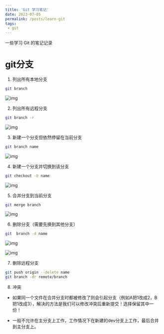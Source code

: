 ```yaml
---
title: 'Git 学习笔记'
date: 2023-07-05
permalink: /posts/learn-git
tags:
 - git
---
```


一些学习 Git 的笔记记录

git分支
======

1. 列出所有本地分支 

```bash
git branch
```

![img](https://api2.mubu.com/v3/document_image/83d879b9-316b-43df-af9d-604334e77bcb-11911000.jpg)

2. 列出所有远程分支

```bash
git branch -r
```

![img](https://api2.mubu.com/v3/document_image/4d92903e-262f-434f-8af0-fa41b8966cbc-11911000.jpg)

3. 新建一个分支但依然停留在当前分支

```bash
git branch name
```

![img](https://api2.mubu.com/v3/document_image/7a1c0129-06b2-4896-8443-b9a5c0511763-11911000.jpg)

4. 新建一个分支并切换到该分支

```bash
git checkout -b name
```

![img](https://api2.mubu.com/v3/document_image/ddfc93b2-d5b9-46c3-a1ac-e2a8895fa12e-11911000.jpg)

5. 合并分支到当前分支

```bash
git merge branch
```

![img](https://api2.mubu.com/v3/document_image/1940845c-37a8-4cd1-882e-436875adc943-11911000.jpg)

6. 删除分支（需要先换到其他分支）

```bash
git  branch -d name
```

![img](https://api2.mubu.com/v3/document_image/16569a5b-375b-42aa-8d7a-db73367d44ed-11911000.jpg)

![img](https://api2.mubu.com/v3/document_image/bcc00e91-8c28-424f-95b4-ef97906ad55f-11911000.jpg)

7. 删除远程分支 

```bash
git push origin --delete name
git branch -dr remote/branch
```

8. 冲突

  - 如果同一个文件在合并分支时都被修改了则会引起分支（例如A把1改成2，B把1改成3），解决的方法是我们可以修改冲突后重新提交！选择保留其中一份！

  - 一般不允许在主分支上工作，工作情况下在新建的dev分支上工作，最后合并到主分支上。